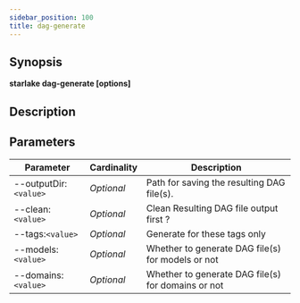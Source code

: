 ```yaml
---
sidebar_position: 100
title: dag-generate
---
```



## Synopsis

**starlake dag-generate [options]**

## Description


## Parameters

Parameter|Cardinality|Description
---|---|---
--outputDir:`<value>`|*Optional*|Path for saving the resulting DAG file(s).
--clean:`<value>`|*Optional*|Clean Resulting DAG file output first ?
--tags:`<value>`|*Optional*|Generate for these tags only
--models:`<value>`|*Optional*|Whether to generate DAG file(s) for models or not
--domains:`<value>`|*Optional*|Whether to generate DAG file(s) for domains or not

